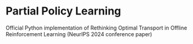 # Partial Policy Learning
Official Python implementation of Rethinking Optimal Transport in Offline Reinforcement Learning (NeurIPS 2024 conference paper) 
